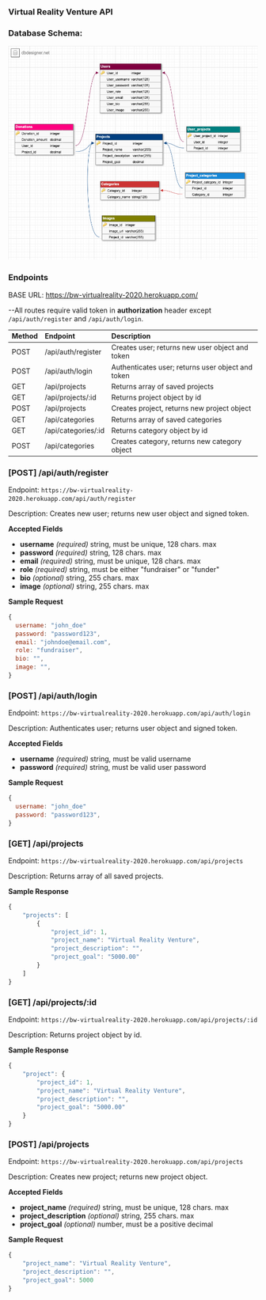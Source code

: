 ### Virtual Reality Venture API

### Database Schema:

![alt text](https://github.com/bw-virtualreality-2020/server/blob/main/images/db-schema.png?raw=true)

### Endpoints

BASE URL: https://bw-virtualreality-2020.herokuapp.com/

--All routes require valid token in **authorization** header except `/api/auth/register` and `/api/auth/login`.

| Method | Endpoint                     | Description                                       |
| :----- | :--------------------------- | :------------------------------------------------ |
| POST   | /api/auth/register           | Creates user; returns new user object and token   |
| POST   | /api/auth/login              | Authenticates user; returns user object and token |
| GET    | /api/projects                | Returns array of saved projects                   |
| GET    | /api/projects/:id            | Returns project object by id                      |
| POST   | /api/projects                | Creates project, returns new project object       |
| GET    | /api/categories              | Returns array of saved categories                 |
| GET    | /api/categories/:id          | Returns category object by id                     | 
| POST   | /api/categories              | Creates category, returns new category object     |


### [POST] /api/auth/register

Endpoint: `https://bw-virtualreality-2020.herokuapp.com/api/auth/register`

Description: Creates new user; returns new user object and signed token.

**Accepted Fields**

- **username** _(required)_ string, must be unique, 128 chars. max
- **password** _(required)_ string, 128 chars. max
- **email** _(required)_ string, must be unique, 128 chars. max
- **role** _(required)_ string, must be either "fundraiser" or "funder"
- **bio** _(optional)_ string, 255 chars. max
- **image** _(optional)_ string, 255 chars. max

**Sample Request**

```js
{
  username: "john_doe"
  password: "password123",
  email: "johndoe@email.com",
  role: "fundraiser",
  bio: "",
  image: "",
}
```

### [POST] /api/auth/login

Endpoint: `https://bw-virtualreality-2020.herokuapp.com/api/auth/login`

Description: Authenticates user; returns user object and signed token.

**Accepted Fields**

- **username** _(required)_ string, must be valid username
- **password** _(required)_ string, must be valid user password

**Sample Request**

```js
{
  username: "john_doe"
  password: "password123",
}
```

### [GET] /api/projects

Endpoint: `https://bw-virtualreality-2020.herokuapp.com/api/projects`

Description: Returns array of all saved projects.

**Sample Response**

```js
{
    "projects": [
        {
            "project_id": 1,
            "project_name": "Virtual Reality Venture",
            "project_description": "",
            "project_goal": "5000.00"
        }
    ]
}
```
### [GET] /api/projects/:id

Endpoint: `https://bw-virtualreality-2020.herokuapp.com/api/projects/:id`

Description: Returns project object by id.

**Sample Response**

```js
{
    "project": {
        "project_id": 1,
        "project_name": "Virtual Reality Venture",
        "project_description": "",
        "project_goal": "5000.00"
    }
}
```

### [POST] /api/projects

Endpoint: `https://bw-virtualreality-2020.herokuapp.com/api/projects`

Description: Creates new project; returns new project object.

**Accepted Fields**

- **project_name** _(required)_ string, must be unique, 128 chars. max
- **project_description** _(optional)_ string, 255 chars. max
- **project_goal** _(optional)_ number, must be a positive decimal

**Sample Request**

```js
{
    "project_name": "Virtual Reality Venture",
    "project_description": "",
    "project_goal": 5000
}
```



